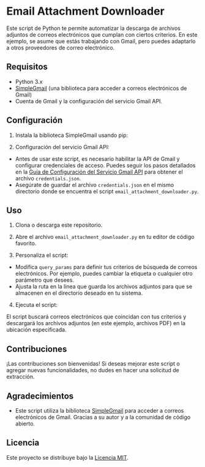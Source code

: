 # Email Attachment Downloader

Este script de Python te permite automatizar la descarga de archivos adjuntos de correos electrónicos que cumplan con ciertos criterios. En este ejemplo, se asume que estás trabajando con Gmail, pero puedes adaptarlo a otros proveedores de correo electrónico.

## Requisitos

- Python 3.x
- [SimpleGmail](https://github.com/abhishekraiyani/SimpleGmail) (una biblioteca para acceder a correos electrónicos de Gmail)
- Cuenta de Gmail y la configuración del servicio Gmail API.

## Configuración

1. Instala la biblioteca SimpleGmail usando pip:


2. Configuración del servicio Gmail API:
- Antes de usar este script, es necesario habilitar la API de Gmail y configurar credenciales de acceso. Puedes seguir los pasos detallados en la [Guía de Configuración del Servicio Gmail API](https://developers.google.com/gmail/api/quickstart) para obtener el archivo `credentials.json`.
- Asegúrate de guardar el archivo `credentials.json` en el mismo directorio donde se encuentra el script `email_attachment_downloader.py`.

## Uso

1. Clona o descarga este repositorio.

2. Abre el archivo `email_attachment_downloader.py` en tu editor de código favorito.

3. Personaliza el script:
- Modifica `query_params` para definir tus criterios de búsqueda de correos electrónicos. Por ejemplo, puedes cambiar la etiqueta o cualquier otro parámetro que desees.
- Ajusta la ruta en la línea que guarda los archivos adjuntos para que se almacenen en el directorio deseado en tu sistema.

4. Ejecuta el script:


El script buscará correos electrónicos que coincidan con tus criterios y descargará los archivos adjuntos (en este ejemplo, archivos PDF) en la ubicación especificada.

## Contribuciones

¡Las contribuciones son bienvenidas! Si deseas mejorar este script o agregar nuevas funcionalidades, no dudes en hacer una solicitud de extracción.

## Agradecimientos

- Este script utiliza la biblioteca [SimpleGmail](https://github.com/abhishekraiyani/SimpleGmail) para acceder a correos electrónicos de Gmail. Gracias a su autor y a la comunidad de código abierto.

## Licencia

Este proyecto se distribuye bajo la [Licencia MIT](LICENSE).
